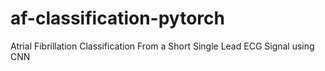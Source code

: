 # af-classification-pytorch
Atrial Fibrillation Classification From a Short Single Lead ECG Signal using CNN
